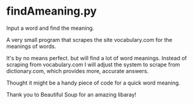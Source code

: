 # findAmeaning.py
Input a word and find the meaning. 

A very small program that scrapes the site
vocabulary.com for the meanings of words. 

It's by no means perfect. but will find a 
lot of word meanings. Instead of scraping
from vocabulary.com I will adjust the system
to scrape from dictionary.com, which provides
more, accurate answers. 

Thought it might be a handy piece of code for 
a quick word meaning. 

Thank you to Beautiful Soup for an amazing 
libaray!
